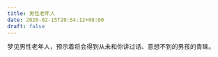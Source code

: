```yaml
---
title: 男性老年人
date: 2020-02-15T20:54:12+08:00
draft: false
---
```


梦见男性老年人，预示着将会得到从未和你讲过话、意想不到的男孩的青睐。

